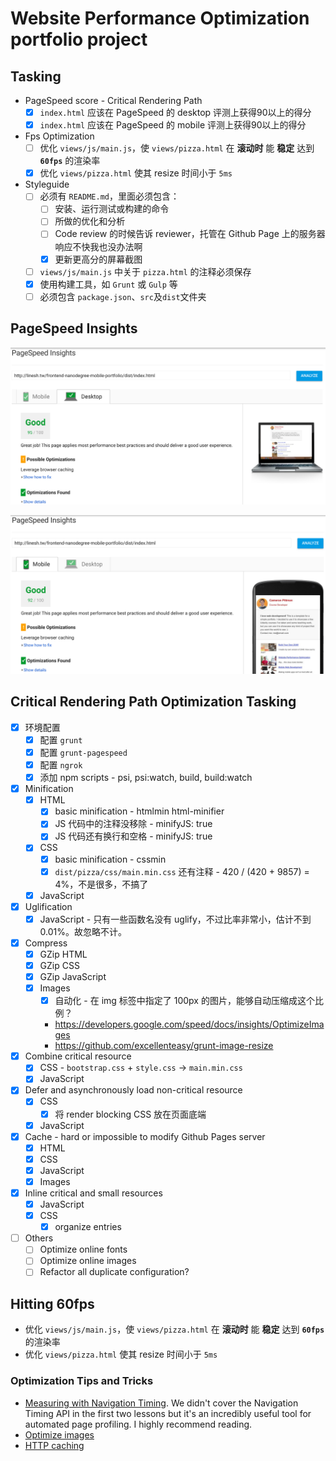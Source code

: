 # Website Performance Optimization portfolio project

## Tasking

* PageSpeed score - Critical Rendering Path
	* [x] `index.html` 应该在 PageSpeed 的 desktop 评测上获得90以上的得分
	* [x] `index.html` 应该在 PageSpeed 的 mobile 评测上获得90以上的得分
* Fps Optimization
	* [ ] 优化 `views/js/main.js`，使 `views/pizza.html` 在 **滚动时** 能 **稳定** 达到 **`60fps`** 的渲染率
	* [x] 优化 `views/pizza.html` 使其 resize 时间小于 `5ms`
* Styleguide
	* [ ] 必须有 `README.md`，里面必须包含：
		* [ ] 安装、运行测试或构建的命令
		* [ ] 所做的优化和分析
    	* [ ] Code review 的时候告诉 reviewer，托管在 Github Page 上的服务器响应不快我也没办法啊
    	* [x] 更新更高分的屏幕截图
	* [ ] `views/js/main.js` 中关于 `pizza.html` 的注释必须保存
	* [x] 使用构建工具，如 `Grunt` 或 `Gulp` 等
	* [ ] 必须包含 `package.json`、`src`及`dist`文件夹

## PageSpeed Insights

![page-speed-result-desktop](./screenshots/pagespeed/desktop.png)

![page-speed-result-mobile](./screenshots/pagespeed/mobile.png)

## Critical Rendering Path Optimization Tasking 

* [x] 环境配置
	* [x] 配置 `grunt`
	* [x] 配置 `grunt-pagespeed`
	* [x] 配置 `ngrok`
    * [x] 添加 npm scripts - psi, psi:watch, build, build:watch  
* [x] Minification
  * [x] HTML
    * [x] basic minification - htmlmin html-minifier
    * [x] JS 代码中的注释没移除 - minifyJS: true
    * [x] JS 代码还有换行和空格 - minifyJS: true
  * [x] CSS
    * [x] basic minification - cssmin
    * [x] `dist/pizza/css/main.min.css` 还有注释 - 420 / (420 + 9857) = 4%，不是很多，不搞了
  * [x] JavaScript
* [x] Uglification
  * [x] JavaScript - 只有一些函数名没有 uglify，不过比率非常小，估计不到0.01%。故忽略不计。
* [x] Compress
  * [x] GZip HTML
  * [x] GZip CSS
  * [x] GZip JavaScript
  * [x] Images 
    * [x] 自动化 - 在 img 标签中指定了 100px 的图片，能够自动压缩成这个比例？
    * https://developers.google.com/speed/docs/insights/OptimizeImages
    * https://github.com/excellenteasy/grunt-image-resize
* [x] Combine critical resource
  * [x] CSS - `bootstrap.css` + `style.css` -> `main.min.css`
  * [x] JavaScript
* [x] Defer and asynchronously load non-critical resource
  * [x] CSS
    * [x] 将 render blocking CSS 放在页面底端
  * [x] JavaScript
* [x] Cache - hard or impossible to modify Github Pages server  
  * [x] HTML
  * [x] CSS
  * [x] JavaScript 
  * [x] Images
* [x] Inline critical and small resources 
  * [x] JavaScript
  * [x] CSS
    * [x] organize entries
* [ ] Others
  * [ ] Optimize online fonts 
  * [ ] Optimize online images 
  * [ ] Refactor all duplicate configuration? 

## Hitting 60fps 

* 优化 `views/js/main.js`，使 `views/pizza.html` 在 **滚动时** 能 **稳定** 达到 **`60fps`** 的渲染率
* 优化 `views/pizza.html` 使其 resize 时间小于 `5ms`

### Optimization Tips and Tricks

* [Measuring with Navigation Timing](https://developers.google.com/web/fundamentals/performance/critical-rendering-path/measure-crp.html "nav timing api"). We didn't cover the Navigation Timing API in the first two lessons but it's an incredibly useful tool for automated page profiling. I highly recommend reading.
* <a href="https://developers.google.com/web/fundamentals/performance/optimizing-content-efficiency/image-optimization.html">Optimize images</a>
* <a href="https://developers.google.com/web/fundamentals/performance/optimizing-content-efficiency/http-caching.html">HTTP caching</a>
